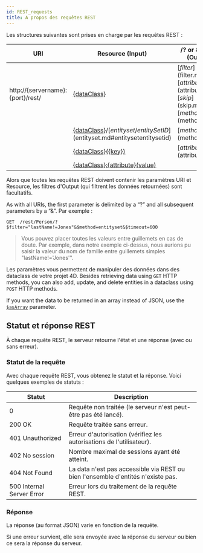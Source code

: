 ```yaml
---
id: REST_requests
title: A propos des requêtes REST
---
```


Les structures suivantes sont prises en charge par les requêtes REST :

| URI                               | Resource (Input)                                                        | /? or &{filter} (Output)                                                           |
| --------------------------------- | ------------------------------------------------------------------------------------------ | ----------------------------------------------------------------------------------------------------- |
| http\://{servername}:{port}/rest/ | [{dataClass}](dataClass.md)                                                                | [$filter]($filter.md), [$attributes]($attributes.md), [$skip]($skip.md), [$method=...]($method.md)... |
|                                   | [{dataClass}](dataClass.md)/[$entityset/{entitySetID}]($entityset.md#entitysetentitysetid) | [$method=...]($method.md)                                                                             |
|                                   | [{dataClass}({key})](dataClass.md#dataclasskey)                         | [$attributes]($attributes.md)                                                                         |
|                                   | [{dataClass}:{attribute}(value)](dataClass.md#dataclassattributevalue)  |                                                                                                       |

Alors que toutes les requêtes REST doivent contenir les paramètres URI et Resource, les filtres d'Output (qui filtrent les données retournées) sont facultatifs.

As with all URIs, the first parameter is delimited by a “?” and all subsequent parameters by a “&”. Par exemple :

`GET  /rest/Person/?$filter="lastName!=Jones"&$method=entityset&$timeout=600`

> Vous pouvez placer toutes les valeurs entre guillemets en cas de doute. Par exemple, dans notre exemple ci-dessus, nous aurions pu saisir la valeur du nom de famille entre guillemets simples "lastName!='Jones'".

Les paramètres vous permettent de manipuler des données dans des dataclass de votre projet 4D. Besides retrieving data using `GET` HTTP methods, you can also add, update, and delete entities in a dataclass using `POST` HTTP methods.

If you want the data to be returned in an array instead of JSON, use the [`$asArray`]($asArray.md) parameter.

## Statut et réponse REST

À chaque requête REST, le serveur retourne l'état et une réponse (avec ou sans erreur).

### Statut de la requête

Avec chaque requête REST, vous obtenez le statut et la réponse. Voici quelques exemples de statuts :

| Statut                    | Description                                                                             |
| ------------------------- | --------------------------------------------------------------------------------------- |
| 0                         | Requête non traitée (le serveur n'est peut-être pas été lancé).      |
| 200 OK                    | Requête traitée sans erreur.                                                            |
| 401 Unauthorized          | Erreur d'autorisation (vérifiez les autorisations de l'utilisateur). |
| 402 No session            | Nombre maximal de sessions ayant été atteint.                                           |
| 404 Not Found             | La data n'est pas accessible via REST ou bien l'ensemble d'entités n'existe pas.        |
| 500 Internal Server Error | Erreur lors du traitement de la requête REST.                                           |

### Réponse

La réponse (au format JSON) varie en fonction de la requête.

Si une erreur survient, elle sera envoyée avec la réponse du serveur ou bien ce sera la réponse du serveur.
